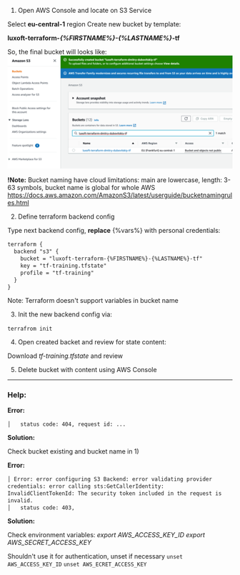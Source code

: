 1. Open AWS Console and locate on S3 Service

Select **eu-central-1** region
Create new bucket by template:

  **luxoft-terraform-_{%FIRSTNAME%}-{%LASTNAME%}_-tf**

So, the final bucket will looks like:
![aws-console.png](aws-console.png)

**!Note:** Bucket naming have cloud limitations:
main are lowercase, length: 3-63 symbols, bucket name is global for whole AWS
https://docs.aws.amazon.com/AmazonS3/latest/userguide/bucketnamingrules.html



2. Define terraform backend config

Type next backend config, **replace** {%vars%} with personal credentials:
````
terraform {
  backend "s3" {
    bucket = "luxoft-terraform-{%FIRSTNAME%}-{%LASTNAME%}-tf"
    key = "tf-training.tfstate"
    profile = "tf-training"
  }
}
````

Note: Terraform doesn't support variables in bucket name

3. Init the new backend config via: 

`terrafrom init`

4. Open created backet and review for state content:

Download _tf-training.tfstate_ and review

5. Delete bucket with content using AWS Console

---

### Help:

**Error:** 
````NoSuchBucket: The specified bucket does not exist
│ 	status code: 404, request id: ...
````
**Solution:** 

Check bucket existing and bucket name in 1)


**Error:**
````
│ Error: error configuring S3 Backend: error validating provider credentials: error calling sts:GetCallerIdentity: InvalidClientTokenId: The security token included in the request is invalid.
│ 	status code: 403,
````
**Solution:**

Check environment variables:
_export AWS_ACCESS_KEY_ID_
_export AWS_SECRET_ACCESS_KEY_

Shouldn't use it for authentication, unset if necessary
`unset AWS_ACCESS_KEY_ID`
`unset AWS_ECRET_ACCESS_KEY`


